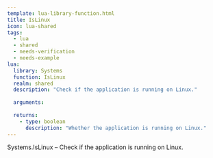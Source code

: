 ```yaml
---
template: lua-library-function.html
title: IsLinux
icon: lua-shared
tags:
  - lua
  - shared
  - needs-verification
  - needs-example
lua:
  library: Systems
  function: IsLinux
  realm: shared
  description: "Check if the application is running on Linux."
  
  arguments:
  
  returns:
    - type: boolean
      description: "Whether the application is running on Linux."
---
```


<div class="lua__search__keywords">
Systems.IsLinux &#x2013; Check if the application is running on Linux.
</div>
